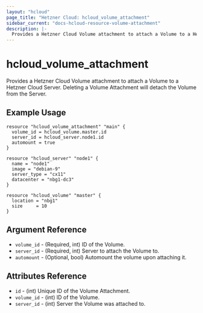 ```yaml
---
layout: "hcloud"
page_title: "Hetzner Cloud: hcloud_volume_attachment"
sidebar_current: "docs-hcloud-resource-volume-attachment"
description: |-
  Provides a Hetzner Cloud Volume attachment to attach a Volume to a Hetzner Cloud Server.
---
```


# hcloud_volume_attachment

Provides a Hetzner Cloud Volume attachment to attach a Volume to a Hetzner Cloud Server. Deleting a Volume Attachment will detach the Volume from the Server.

## Example Usage

```hcl
resource "hcloud_volume_attachment" "main" {
  volume_id = hcloud_volume.master.id
  server_id = hcloud_server.node1.id
  automount = true
}

resource "hcloud_server" "node1" {
  name = "node1"
  image = "debian-9"
  server_type = "cx11"
  datacenter = "nbg1-dc3"
}

resource "hcloud_volume" "master" {
  location = "nbg1"
  size     = 10
}
```

## Argument Reference

- `volume_id` - (Required, int) ID of the Volume.
- `server_id` - (Required, int) Server to attach the Volume to.
- `automount` - (Optional, bool) Automount the volume upon attaching it.

## Attributes Reference

- `id` - (int) Unique ID of the Volume Attachment.
- `volume_id` - (int) ID of the Volume.
- `server_id` - (int) Server the Volume was attached to.
